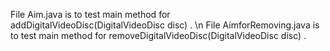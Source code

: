 File Aim.java is to test main method for addDigitalVideoDisc(DigitalVideoDisc disc) .  \n
File AimforRemoving.java is to test main method for removeDigitalVideoDisc(DigitalVideoDisc disc) .
